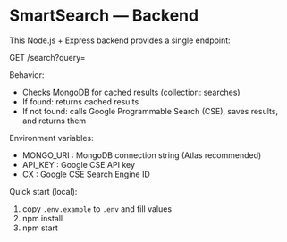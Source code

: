 # SmartSearch — Backend

This Node.js + Express backend provides a single endpoint:

GET /search?query=<term>

Behavior:
- Checks MongoDB for cached results (collection: searches)
- If found: returns cached results
- If not found: calls Google Programmable Search (CSE), saves results, and returns them

Environment variables:
- MONGO_URI : MongoDB connection string (Atlas recommended)
- API_KEY   : Google CSE API key
- CX        : Google CSE Search Engine ID

Quick start (local):
1. copy `.env.example` to `.env` and fill values
2. npm install
3. npm start
